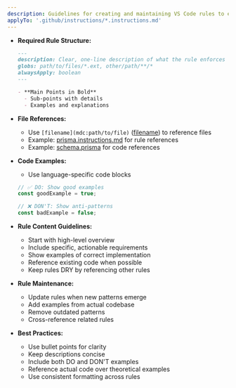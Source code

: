 ```yaml
---
description: Guidelines for creating and maintaining VS Code rules to ensure consistency and effectiveness.
applyTo: '.github/instructions/*.instructions.md'
---
```


- **Required Rule Structure:**

  ```markdown
  ---
  description: Clear, one-line description of what the rule enforces
  globs: path/to/files/*.ext, other/path/**/*
  alwaysApply: boolean
  ---

  - **Main Points in Bold**
    - Sub-points with details
    - Examples and explanations
  ```

- **File References:**
  - Use `[filename](mdc:path/to/file)` ([filename](mdc:filename)) to reference files
  - Example: [prisma.instructions.md](.github/instructions/prisma.instructions.md) for rule references
  - Example: [schema.prisma](mdc:prisma/schema.prisma) for code references

- **Code Examples:**
  - Use language-specific code blocks

  ```typescript
  // ✅ DO: Show good examples
  const goodExample = true;

  // ❌ DON'T: Show anti-patterns
  const badExample = false;
  ```

- **Rule Content Guidelines:**
  - Start with high-level overview
  - Include specific, actionable requirements
  - Show examples of correct implementation
  - Reference existing code when possible
  - Keep rules DRY by referencing other rules

- **Rule Maintenance:**
  - Update rules when new patterns emerge
  - Add examples from actual codebase
  - Remove outdated patterns
  - Cross-reference related rules

- **Best Practices:**
  - Use bullet points for clarity
  - Keep descriptions concise
  - Include both DO and DON'T examples
  - Reference actual code over theoretical examples
  - Use consistent formatting across rules

